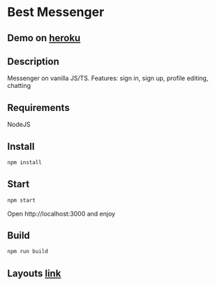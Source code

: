 # Best Messenger

## Demo on [heroku](https://bbbest-messanger.herokuapp.com/)

## Description

Messenger on vanilla JS/TS.
Features: sign in, sign up, profile editing, chatting

## Requirements

NodeJS

## Install

```sh
npm install
```

## Start

```sh
npm start
```

Open http://localhost:3000 and enjoy

## Build

```sh
npm run build
```

## Layouts [link](https://www.figma.com/file/24EUnEHGEDNLdOcxg7ULwV/Chat?node-id=0%3A1)
